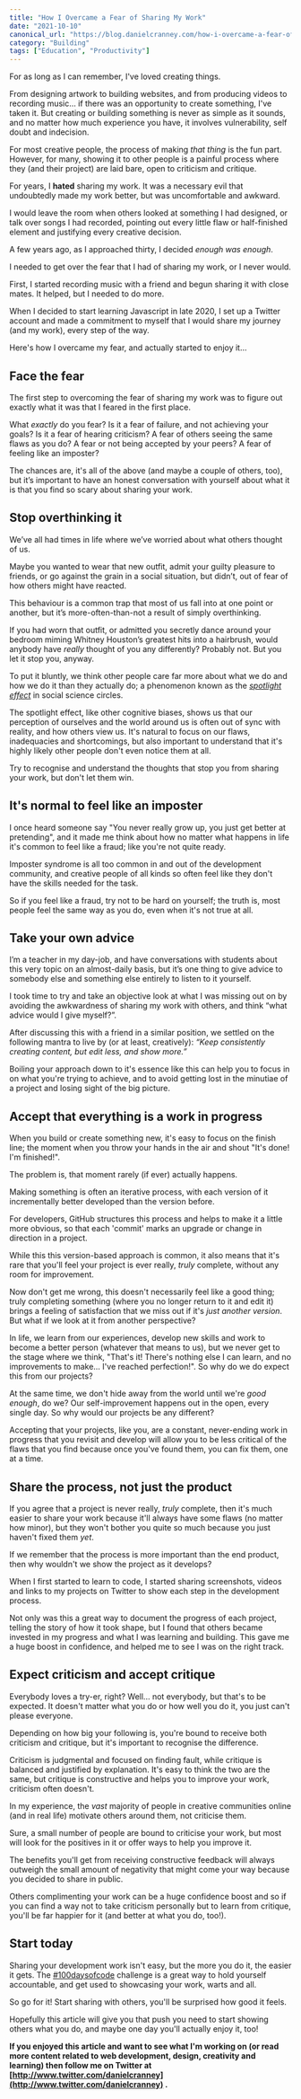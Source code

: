 ```yaml
---
title: "How I Overcame a Fear of Sharing My Work"
date: "2021-10-10"
canonical_url: "https://blog.danielcranney.com/how-i-overcame-a-fear-of-sharing-my-work"
category: "Building"
tags: ["Education", "Productivity"]
---
```


For as long as I can remember, I've loved creating things.

From designing artwork to building websites, and from producing videos to recording music... if there was an opportunity to create something, I've taken it. But creating or building something is never as simple as it sounds, and no matter how much experience you have, it involves vulnerability, self doubt and indecision.

For most creative people, the process of making _that thing_ is the fun part. However, for many, showing it to other people is a painful process where they (and their project) are laid bare, open to criticism and critique.

For years, I **hated** sharing my work. It was a necessary evil that undoubtedly made my work better, but was uncomfortable and awkward.

I would leave the room when others looked at something I had designed, or talk over songs I had recorded, pointing out every little flaw or half-finished element and justifying every creative decision.

A few years ago, as I approached thirty, I decided _enough was enough_.

I needed to get over the fear that I had of sharing my work, or I never would.

First, I started recording music with a friend and begun sharing it with close mates. It helped, but I needed to do more.

When I decided to start learning Javascript in late 2020, I set up a Twitter account and made a commitment to myself that I would share my journey (and my work), every step of the way.

Here's how I overcame my fear, and actually started to enjoy it...

## Face the fear

The first step to overcoming the fear of sharing my work was to figure out exactly what it was that I feared in the first place.

What _exactly_ do you fear? Is it a fear of failure, and not achieving your goals? Is it a fear of hearing criticism? A fear of others seeing the same flaws as you do? A fear or not being accepted by your peers? A fear of feeling like an imposter?

The chances are, it's all of the above (and maybe a couple of others, too), but it’s important to have an honest conversation with yourself about what it is that you find so scary about sharing your work.

## Stop overthinking it

We’ve all had times in life where we’ve worried about what others thought of us.

Maybe you wanted to wear that new outfit, admit your guilty pleasure to friends, or go against the grain in a social situation, but didn’t, out of fear of how others might have reacted.

This behaviour is a common trap that most of us fall into at one point or another, but it’s more-often-than-not a result of simply overthinking.

If you had worn that outfit, or admitted you secretly dance around your bedroom miming Whitney Houston’s greatest hits into a hairbrush, would anybody have _really_ thought of you any differently? Probably not. But you let it stop you, anyway.

To put it bluntly, we think other people care far more about what we do and how we do it than they actually do; a phenomenon known as the _[spotlight effect](https://thedecisionlab.com/biases/spotlight-effect/)_ in social science circles.

The spotlight effect, like other cognitive biases, shows us that our perception of ourselves and the world around us is often out of sync with reality, and how others view us. It's natural to focus on our flaws, inadequacies and shortcomings, but also important to understand that it's highly likely other people don't even notice them at all.

Try to recognise and understand the thoughts that stop you from sharing your work, but don't let them win.

## It's normal to feel like an imposter

I once heard someone say "You never really grow up, you just get better at pretending", and it made me think about how no matter what happens in life it's common to feel like a fraud; like you're not quite ready.

Imposter syndrome is all too common in and out of the development community, and creative people of all kinds so often feel like they don't have the skills needed for the task.

So if you feel like a fraud, try not to be hard on yourself; the truth is, most people feel the same way as you do, even when it's not true at all.

## Take your own advice

I’m a teacher in my day-job, and have conversations with students about this very topic on an almost-daily basis, but it’s one thing to give advice to somebody else and something else entirely to listen to it yourself.

I took time to try and take an objective look at what I was missing out on by avoiding the awkwardness of sharing my work with others, and think “what advice would I give myself?”.

After discussing this with a friend in a similar position, we settled on the following mantra to live by (or at least, creatively):
_“Keep consistently creating content, but edit less, and show more.”_

Boiling your approach down to it's essence like this can help you to focus in on what you're trying to achieve, and to avoid getting lost in the minutiae of a project and losing sight of the big picture.

## Accept that everything is a work in progress

When you build or create something new, it's easy to focus on the finish line; the moment when you throw your hands in the air and shout "It's done! I'm finished!".

The problem is, that moment rarely (if ever) actually happens.

Making something is often an iterative process, with each version of it incrementally better developed than the version before.

For developers, GitHub structures this process and helps to make it a little more obvious, so that each 'commit' marks an upgrade or change in direction in a project.

While this this version-based approach is common, it also means that it's rare that you'll feel your project is ever really, _truly_ complete, without any room for improvement.

Now don't get me wrong, this doesn't necessarily feel like a good thing; truly completing something (where you no longer return to it and edit it) brings a feeling of satisfaction that we miss out if it's _just another version_. But what if we look at it from another perspective?

In life, we learn from our experiences, develop new skills and work to become a better person (whatever that means to us), but we never get to the stage where we think, "That's it! There's nothing else I can learn, and no improvements to make... I've reached perfection!". So why do we do expect this from our projects?

At the same time, we don't hide away from the world until we're _good enough_, do we? Our self-improvement happens out in the open, every single day. So why would our projects be any different?

Accepting that your projects, like you, are a constant, never-ending work in progress that you revisit and develop will allow you to be less critical of the flaws that you find because once you've found them, you can fix them, one at a time.

## Share the process, not just the product

If you agree that a project is never really, _truly_ complete, then it's much easier to share your work because it'll always have some flaws (no matter how minor), but they won't bother you quite so much because you just haven't fixed them _yet_.

If we remember that the process is more important than the end product, then why wouldn't we show the project as it develops?

When I first started to learn to code, I started sharing screenshots, videos and links to my projects on Twitter to show each step in the development process.

Not only was this a great way to document the progress of each project, telling the story of how it took shape, but I found that others became invested in my progress and what I was learning and building. This gave me a huge boost in confidence, and helped me to see I was on the right track.

## Expect criticism and accept critique

Everybody loves a try-er, right? Well... not everybody, but that's to be expected.
It doesn't matter what you do or how well you do it, you just can't please everyone.

Depending on how big your following is, you're bound to receive both criticism and critique, but it's important to recognise the difference.

Criticism is judgmental and focused on finding fault, while critique is balanced and justified by explanation. It's easy to think the two are the same, but critique is constructive and helps you to improve your work, criticism often doesn't.

In my experience, the _vast_ majority of people in creative communities online (and in real life) motivate others around them, not criticise them.

Sure, a small number of people are bound to criticise your work, but most will look for the positives in it or offer ways to help you improve it.

The benefits you'll get from receiving constructive feedback will always outweigh the small amount of negativity that might come your way because you decided to share in public.

Others complimenting your work can be a huge confidence boost and so if you can find a way not to take criticism personally but to learn from critique, you'll be far happier for it (and better at what you do, too!).

## Start today

Sharing your development work isn't easy, but the more you do it, the easier it gets. The [#100daysofcode](https://twitter.com/search?q=%23100DaysOfCode&src=hashtag_click) challenge is a great way to hold yourself accountable, and get used to showcasing your work, warts and all.

So go for it! Start sharing with others, you'll be surprised how good it feels.

Hopefully this article will give you that push you need to start showing others what you do, and maybe one day you'll actually enjoy it, too!

**If you enjoyed this article and want to see what I'm working on (or read more content related to web development, design, creativity and learning) then follow me on Twitter at [http://www.twitter.com/danielcranney](http://www.twitter.com/danielcranney) .**
